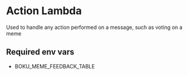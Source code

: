 # Action Lambda

Used to handle any action performed on a message, such as voting on a meme

## Required env vars

* BOKU_MEME_FEEDBACK_TABLE
